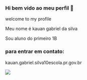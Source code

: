 ### Hi bem vido ao meu perfil 👋


welcome to my profile

Meu nome é kauan gabriel da silva

Sou aluno do primeiro 1B 

### para entrar em contato:
kauan.gabriel.silva10escola.pr.gov.br

![](https://media1.tenor.com/m/rs4ZOR3C6AgAAAAC/neymar-sheozinho.gif)
